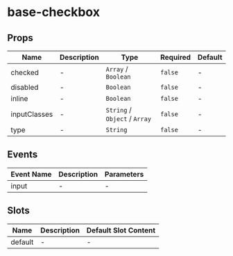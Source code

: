 # base-checkbox

## Props

<!-- @vuese:base-checkbox:props:start -->
|Name|Description|Type|Required|Default|
|---|---|---|---|---|
|checked|-|`Array` /  `Boolean`|`false`|-|
|disabled|-|`Boolean`|`false`|-|
|inline|-|`Boolean`|`false`|-|
|inputClasses|-|`String` /  `Object` /  `Array`|`false`|-|
|type|-|`String`|`false`|-|

<!-- @vuese:base-checkbox:props:end -->


## Events

<!-- @vuese:base-checkbox:events:start -->
|Event Name|Description|Parameters|
|---|---|---|
|input|-|-|

<!-- @vuese:base-checkbox:events:end -->


## Slots

<!-- @vuese:base-checkbox:slots:start -->
|Name|Description|Default Slot Content|
|---|---|---|
|default|-|-|

<!-- @vuese:base-checkbox:slots:end -->


